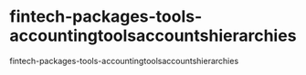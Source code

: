 # fintech-packages-tools-accountingtoolsaccountshierarchies
fintech-packages-tools-accountingtoolsaccountshierarchies
